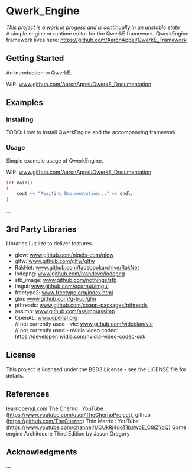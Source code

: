 # Qwerk_Engine
*This project is a work in progess and is continually in an unstable state*  
A simple engine or runtime editor for the QwerkE framework.
QwerkEngine framework lives here: https://github.com/AaronAppel/QwerkE_Framework

## Getting Started
An introduction to QwerkE.

WIP: www.github.com/AaronAppel/QwerkE_Documentation  

## Examples  
### Installing  
TODO: How to install QwerkEngine and the accompanying framework.

### Usage
Simple example usage of QwerkEngine.

WIP: www.github.com/AaronAppel/QwerkE_Documentation  
~~~cpp  
int main()
{
    cout << "Awaiting Documentation..." << endl;
}  
~~~
...

## 3rd Party Libraries
Libraries I utilize to deliver features.

- glew: www.github.com/nigels-com/glew  
- glfw: www.github.com/glfw/glfw  
- RakNet: www.github.com/facebookarchive/RakNet  
- lodepng: www.github.com/lvandeve/lodepng  
- stb_image: www.github.com/nothings/stb  
- imgui: www.github.com/ocornut/imgui  
- freetype2: www.freetype.org/index.html  
- glm: www.github.com/g-truc/glm  
- pthreads: www.github.com/coapp-packages/pthreads  
- assimp: www.github.com/assimp/assimp  
- OpenAL: www.openal.org  
// not currently used - vlc: www.github.com/videolan/vlc  
// not currently used - nVidia video codec: https://developer.nvidia.com/nvidia-video-codec-sdk  

## License
This project is licensed under the BSD3 License - see the LICENSE file for details.  

## References
learnopengl.com
The Cherno : YouTube (https://www.youtube.com/user/TheChernoProject), github (https://github.com/TheCherno)
Thin Matrix : YouTube (https://www.youtube.com/channel/UCUkRj4qoT1bsWpE_C8lZYoQ)
Game engine Architecure Third Edition by Jason Gregory

## Acknowledgments
...
